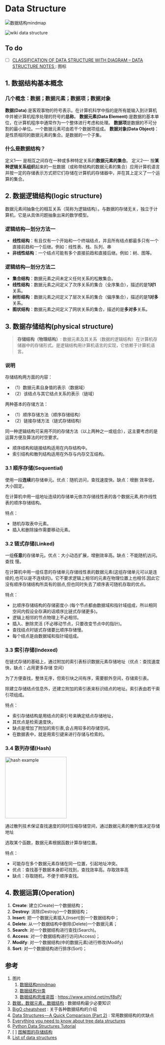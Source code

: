 # Data Structure 

![数据结构mindmap](https://i.imgur.com/57TzYCD.png)
	
	
![wiki data structure](https://i.imgur.com/Aez4xoK.png)	
## To do 

* [ ] [CLASSIFICATION OF DATA STRUCTURE WITH DIAGRAM – DATA STRUCTURE NOTES
](https://www.csetutor.com/classification-of-data-structure-with-diagram/) : 图标
	
	
## 1. 数据结构基本概念
	
### 几个概念：数据；数据元素；数据项；数据对象
	
**数据(Data)**:是客观事物的符号表示。在计算机科学中指的是所有能输入到计算机中并被计算机程序处理的符号的**总称**。
**数据元素(Data Element)**:是数据的基本单位，在计算机程序中通常作为一个整体进行考虑和处理。
**数据项**是数据的不可分割的最小单位。一个数据元素可由若干个数据项组成。
**数据对象(Data Object)**：是性质相同的数据元素的集合。是数据的一个子集。
	
### 什么是数据结构？
	
定义1—- 是相互之间存在一种或多种特定关系的**数据元素的集合**。
定义2—- 按**某种逻辑关系组织**起来的一批数据（或称带结构的数据元素的集合）应用计算机语言并按一定的存储表示方式把它们存储在计算机的存储器中，并在其上定义了一个运算的集合。
	
## 2. 数据逻辑结构(logic structure)
	
数据元素间抽象化的相互关系（简称为逻辑结构）。与数据的存储无关，独立于计算机，它是从具体问题抽象出来的数学模型。
	
### 逻辑结构—划分方法一

* **线性结构**：有且仅有一个开始和一个终端结点，并且所有结点都最多只有一个直接前趋和一个后继。例如：线性表、栈、队列、串
* **非线性结构**：一个结点可能有多个直接前趋和直接后继。例如：树、图等。
	
### 逻辑结构—划分方法二
	
* **集合结构**：数据元素之间未定义任何关系的松散集合。
* **线性结构**：数据元素之间定义了次序关系的集合（全序集合），描述的是**1对1**关系。
* **树形结构**：数据元素之间定义了层次关系的集合（偏序集合），描述的是**1对多**关系。
* **图状结构**：数据元素之间定义了网状关系的集合，描述的是**多对多**关系。
	
## 3. 数据存储结构(physical structure)
	
> **存储结构（物理结构）**: 数据元素及其关系（数据的逻辑结构）在计算机存储器中的存储形式。是逻辑结构用计算机语言的实现，它依赖于计算机语言。
	
### 说明
	
存储结构两方面的内容：
	
* （1）数据元素自身值的表示（数据域）
* （2）该结点与其它结点关系的表示（链域）
	
两种基本的存储方法：
	
* （1）顺序存储方法（顺序存储结构）
* （2）链接存储方法（链式存储结构）

同一种逻辑结构可采用不同的存储方法（以上两种之一或组合），这主要考虑的是运算方便及算法的时空要求。
	
* 顺序结构和链接结构适用在内存结构中。
* 索引结构和散列结构适用在外存与内存交互结构。
			
### 3.1 顺序存储(Sequential)
	
使用一段**连续**的存储单元。优点：随机访问，查找速度快。缺点：增删 效率低，大小固定。
	
在计算机中用一组地址连续的存储单元依次存储线性表的各个数据元素,称作线性表的顺序存储结构。
	
特点：

* 随机存取表中元素。
* 插入和删除操作需要移动元素。
	
### 3.2 链式存储(Linked)
	
一组**任意**的存储单元。优点：大小动态扩展，增删效率高。缺点：不能随机访问。查找 慢。
	
在计算机中用一组任意的存储单元存储线性表的数据元素(这组存储单元可以是连续的,也可以是不连续的)。它不要求逻辑上相邻的元素在物理位置上也相邻.因此它没有顺序存储结构所具有的弱点,但也同时失去了顺序表可随机存取的优点。
	
特点：
	
* 比顺序存储结构的存储密度小 (每个节点都由数据域和指针域组成，所以相同空间内假设全存满的话顺序比链式存储更多)。
* 逻辑上相邻的节点物理上不必相邻。
* 插入、删除灵活 (不必移动节点，只要改变节点中的指针)。
* 查找结点时链式存储要比顺序存储慢。
* 每个结点是由数据域和指针域组成。
	
### 3.3 索引存储(Indexed)
	
在链式存储的基础上，通过附加的索引表标识数据元素存储地址（优点：查找速度快，缺点：占用更多存储 空间）
	
为了方便查找，整体无序，但索引块之间有序，需要额外空间，存储索引表。
	
除建立存储结点信息外，还建立附加的索引表来标识结点的地址。索引表由若干索引项组成。
	
特点：
	
* 索引存储结构是用结点的索引号来确定结点存储地址，
* 其优点是检索速度快，
* 缺点是增加了附加的索引表,会占用较多的存储空间。
* 在数据表中，就是用索引键来进行存储与检索的。
	
### 3.4 散列存储(Hash)

<img src="https://i.imgur.com/B4lgKxp.gif" alt="hash example" width="200"/>
	
通过散列技术保证查找速度的同时压缩存储空间，通过数据元素的散列值决定存储地址
	
选取某个函数，数据元素根据函数计算存储位置。
	
特点：
	
* 可能存在多个数据元素存储在同一位置，引起地址冲突。
* 优点：查找基于数据本身即可找到，查找效率高。存取效率高
* 缺点：存取随机，不便于顺序查找。
	
## 4. 数据运算(Operation)
	
1. **Create**: 建立(Create)一个数据结构；
1. **Destroy**: 消除(Destroy)一个数据结构；
1. **Insert**: 把一个数据元素插入(Insert)到一个数据结构中；
1. **Delete**: 从一个数据结构中删除(Delete)一个数据元素；
1. **Search**: 对一个数据结构进行查找(Search)。
1. **Access**: 对一个数据结构进行访问(Access)；
1. **Modify**: 对一个数据结构(中的数据元素)进行修改(Modify)
1. **Sort**: 对一个数据结构进行排序(Sort)；
	
## 参考

1. 图片
	1. [数据结构mindmap](https://i.imgur.com/57TzYCD.png)
	1. [数据结构分类](https://i.imgur.com/UGaG1Ou.gif)
	1. [数据结构思维盗图](https://i.imgur.com/9OjiXaV.png) : https://www.xmind.net/m/f8sP/ 
1. [数据，数据元素，数据结构](http://gotobenny.com/2018/02/25/2018-02-25-data-element-structure/) : 数据结构最少必要知识
1. [BigO cheatsheet](http://bigocheatsheet.com/) : 关于各种数据结构的介绍
1. [Data Structures — A Quick Comparison (Part 2)](https://medium.com/omarelgabrys-blog/data-structures-a-quick-comparison-6689d725b3b0) : 常用数据结构的优缺点
1. [Everything you need to know about tree data structures](https://medium.freecodecamp.org/all-you-need-to-know-about-tree-data-structures-bceacb85490c)
1. [Python Data Structures Tutorial](https://www.datacamp.com/community/tutorials/data-structures-python)
1. [ ] [图解图的存储结构](https://blog.csdn.net/wstz_5461/article/details/78290682)
1. [List of data structures](https://www.wikiwand.com/en/List_of_data_structures)